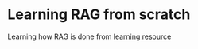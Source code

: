 # Learning RAG from scratch
Learning how RAG is done from [learning resource](https://learnbybuilding.ai/tutorials/rag-chatbot-on-podcast-llamaindex-faiss-openai)